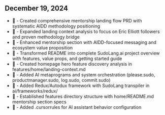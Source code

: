 ## December 19, 2024

- 📝 - Created comprehensive mentorship landing flow PRD with systematic AIDD methodology positioning  
- 🎯 - Expanded landing context analysis to focus on Eric Elliott followers and proven methodology bridge
- 📱 - Enhanced mentorship section with AIDD-focused messaging and ecosystem value proposition
- 🚀 - Transformed README into complete SudoLang.ai project overview with features, value props, and getting started guide
- 🚀 - Created homepage hero feature discovery analysis in features/home/landing-context.md
- 📝 - Added AI metaprograms and system orchestration (please.sudo, productmanager.sudo, log.sudo, commit.sudo)
- 🚀 - Added Redux/Autodux framework with SudoLang transpiler in ai/frameworks/redux/
- 📝 - Established features directory structure with home/README.md mentorship section specs
- 🔧 - Added .cursorrules for AI assistant behavior configuration 